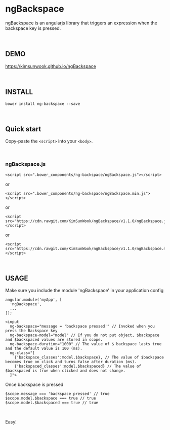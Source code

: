 ngBackspace
=======

ngBackspace is an angularjs library that triggers an expression when the backspace key is pressed.

<br/>

DEMO
-------
https://kimsunwook.github.io/ngBackspace

<br/>

INSTALL
-------

```
bower install ng-backspace --save
```

<br/>

Quick start
-------
Copy-paste the ```<script>``` into your ```<body>```.

<br/>

### ngBackspace.js

```
<script src=".bower_components/ng-backspace/ngBackspace.js"></script>
```
or
```
<script src=".bower_components/ng-backspace/ngBackspace.min.js"></script>
```
or
```
<script src="https://cdn.rawgit.com/KimSunWook/ngBackspace/v1.1.0/ngBackspace.js"></script>
```
or
```
<script src="https://cdn.rawgit.com/KimSunWook/ngBackspace/v1.1.0/ngBackspace.min.js"></script>
```

<br/>

USAGE
-----

Make sure you include the module 'ngBackspace' in your application config

```
angular.module('myApp', [
  'ngBackspace',
  ...
]);
```

```
<input
  ng-backspace="message = 'backspace pressed'" // Invoked when you press the Backspace key
  ng-backspace-model="model" // If you do not put object, $backspace and $backspaced values ​​are stored in scope.
  ng-backspace-duration="1000" // The value of $ backspace lasts true and the default value is 100 (ms).
  ng-class="[
    {'backspace_classes':model.$backspace}, // The value of $backspace becomes true on click and turns false after duration (ms).
    {'backspaced_classes':model.$backspaced} // The value of $backspaced is true when clicked and does not change.
  ]">
```

Once backspace is pressed

```
$scope.message === 'backspace pressed' // true
$scope.model.$backspace === true // true
$scope.model.$backspaced === true // true
```

<br/>

Easy!

